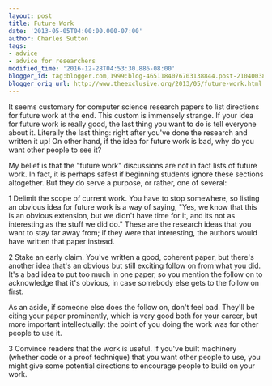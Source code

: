 ```yaml
---
layout: post
title: Future Work
date: '2013-05-05T04:00:00.000-07:00'
author: Charles Sutton
tags:
- advice
- advice for researchers
modified_time: '2016-12-28T04:53:30.886-08:00'
blogger_id: tag:blogger.com,1999:blog-4651184076703138844.post-2104003859400219905
blogger_orig_url: http://www.theexclusive.org/2013/05/future-work.html
---
```

It seems customary for computer science research papers to list directions for future work at the end. This custom is immensely strange. If your idea for future work is really good, the last thing you want to do is tell everyone about it. Literally the last thing: right after you've done the research and written it up! On other hand, if the idea for future work is bad, why do you want other people to see it?

My belief is that the "future work" discussions are not in fact lists of future work. In fact, it is perhaps safest if beginning students ignore these sections altogether. But they do serve a purpose, or rather, one of several:

1 Delimit the scope of current work. You have to stop somewhere, so listing an obvious idea for future work is a way of saying, "Yes, we know that this is an obvious extension, but we didn't have time for it, and its not as interesting as the stuff we did do." These are the research ideas that you want to stay far away from; if they were that interesting, the authors would have written that paper instead.

2 Stake an early claim. You've written a good, coherent paper, but there's another idea that's an obvious but still exciting follow on from what you did. It's a bad idea to put too much in one paper, so you mention the follow on to acknowledge that it's obvious, in case somebody else gets to the follow on first.

As an aside, if someone else does the follow on, don't feel bad. They'll be citing your paper prominently, which is very good both for your career, but more important intellectually: the point of you doing the work was for other people to use it. 

3 Convince readers that the work is useful. If you've built machinery (whether code or a proof technique) that you want other people to use, you might give some potential directions to encourage people to build on your work.
